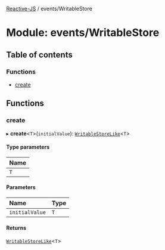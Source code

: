 [Reactive-JS](../README.md) / events/WritableStore

# Module: events/WritableStore

## Table of contents

### Functions

- [create](events_WritableStore.md#create)

## Functions

### create

▸ **create**<`T`\>(`initialValue`): [`WritableStoreLike`](../interfaces/events.WritableStoreLike.md)<`T`\>

#### Type parameters

| Name |
| :------ |
| `T` |

#### Parameters

| Name | Type |
| :------ | :------ |
| `initialValue` | `T` |

#### Returns

[`WritableStoreLike`](../interfaces/events.WritableStoreLike.md)<`T`\>
